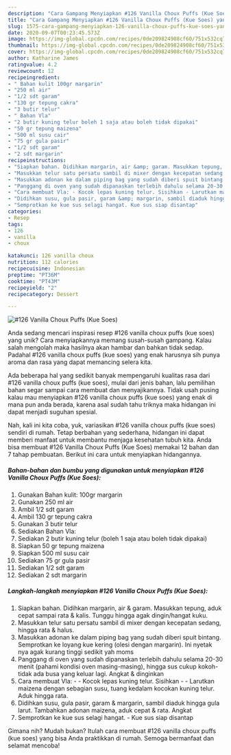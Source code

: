 ```yaml
---
description: "Cara Gampang Menyiapkan #126 Vanilla Choux Puffs (Kue Soes) yang Enak Banget"
title: "Cara Gampang Menyiapkan #126 Vanilla Choux Puffs (Kue Soes) yang Enak Banget"
slug: 1575-cara-gampang-menyiapkan-126-vanilla-choux-puffs-kue-soes-yang-enak-banget
date: 2020-09-07T00:23:45.573Z
image: https://img-global.cpcdn.com/recipes/0de209824908cf60/751x532cq70/126-vanilla-choux-puffs-kue-soes-foto-resep-utama.jpg
thumbnail: https://img-global.cpcdn.com/recipes/0de209824908cf60/751x532cq70/126-vanilla-choux-puffs-kue-soes-foto-resep-utama.jpg
cover: https://img-global.cpcdn.com/recipes/0de209824908cf60/751x532cq70/126-vanilla-choux-puffs-kue-soes-foto-resep-utama.jpg
author: Katharine James
ratingvalue: 4.2
reviewcount: 12
recipeingredient:
- " Bahan kulit 100gr margarin"
- "250 ml air"
- "1/2 sdt garam"
- "130 gr tepung cakra"
- "3 butir telur"
- " Bahan Vla"
- "2 butir kuning telur boleh 1 saja atau boleh tidak dipakai"
- "50 gr tepung maizena"
- "500 ml susu cair"
- "75 gr gula pasir"
- "1/2 sdt garam"
- "2 sdt margarin"
recipeinstructions:
- "Siapkan bahan. Didihkan margarin, air &amp; garam. Masukkan tepung, aduk cepat sampai rata &amp; kalis. Tunggu hingga agak dingin/hangat kuku."
- "Masukkan telur satu persatu sambil di mixer dengan kecepatan sedang, hingga rata &amp; halus."
- "Masukkan adonan ke dalam piping bag yang sudah diberi spuit bintang. Semprotkan ke loyang kue kering (olesi dengan margarin). Ini nyetak nya agak kurang tinggi sedikit yah moms"
- "Panggang di oven yang sudah dipanaskan terlebih dahulu selama 20-30 menit (pahami kondisi oven masing-masing), hingga sus cukup kokoh-tidak ada busa yang keluar lagi. Angkat &amp; dinginkan"
- "Cara membuat Vla: - Kocok lepas kuning telur. Sisihkan - Larutkan maizena dengan sebagian susu, tuang kedalam kocokan kuning telur. Aduk hingga rata."
- "Didihkan susu, gula pasir, garam &amp; margarin, sambil diaduk hingga gula larut. Tambahkan adonan maizena, aduk cepat &amp; rata. Angkat"
- "Semprotkan ke kue sus selagi hangat. Kue sus siap disantap"
categories:
- Resep
tags:
- 126
- vanilla
- choux

katakunci: 126 vanilla choux 
nutrition: 112 calories
recipecuisine: Indonesian
preptime: "PT36M"
cooktime: "PT43M"
recipeyield: "2"
recipecategory: Dessert

---
```



![#126 Vanilla Choux Puffs (Kue Soes)](https://img-global.cpcdn.com/recipes/0de209824908cf60/751x532cq70/126-vanilla-choux-puffs-kue-soes-foto-resep-utama.jpg)

Anda sedang mencari inspirasi resep #126 vanilla choux puffs (kue soes) yang unik? Cara menyiapkannya memang susah-susah gampang. Kalau salah mengolah maka hasilnya akan hambar dan bahkan tidak sedap. Padahal #126 vanilla choux puffs (kue soes) yang enak harusnya sih punya aroma dan rasa yang dapat memancing selera kita.



Ada beberapa hal yang sedikit banyak mempengaruhi kualitas rasa dari #126 vanilla choux puffs (kue soes), mulai dari jenis bahan, lalu pemilihan bahan segar sampai cara membuat dan menyajikannya. Tidak usah pusing kalau mau menyiapkan #126 vanilla choux puffs (kue soes) yang enak di mana pun anda berada, karena asal sudah tahu triknya maka hidangan ini dapat menjadi suguhan spesial.


Nah, kali ini kita coba, yuk, variasikan #126 vanilla choux puffs (kue soes) sendiri di rumah. Tetap berbahan yang sederhana, hidangan ini dapat memberi manfaat untuk membantu menjaga kesehatan tubuh kita. Anda bisa membuat #126 Vanilla Choux Puffs (Kue Soes) memakai 12 bahan dan 7 tahap pembuatan. Berikut ini cara untuk menyiapkan hidangannya.

<!--inarticleads1-->

##### Bahan-bahan dan bumbu yang digunakan untuk menyiapkan #126 Vanilla Choux Puffs (Kue Soes):

1. Gunakan  Bahan kulit: 100gr margarin
1. Gunakan 250 ml air
1. Ambil 1/2 sdt garam
1. Ambil 130 gr tepung cakra
1. Gunakan 3 butir telur
1. Sediakan  Bahan Vla:
1. Sediakan 2 butir kuning telur (boleh 1 saja atau boleh tidak dipakai)
1. Siapkan 50 gr tepung maizena
1. Siapkan 500 ml susu cair
1. Sediakan 75 gr gula pasir
1. Sediakan 1/2 sdt garam
1. Sediakan 2 sdt margarin




<!--inarticleads2-->

##### Langkah-langkah menyiapkan #126 Vanilla Choux Puffs (Kue Soes):

1. Siapkan bahan. Didihkan margarin, air &amp; garam. Masukkan tepung, aduk cepat sampai rata &amp; kalis. Tunggu hingga agak dingin/hangat kuku.
1. Masukkan telur satu persatu sambil di mixer dengan kecepatan sedang, hingga rata &amp; halus.
1. Masukkan adonan ke dalam piping bag yang sudah diberi spuit bintang. Semprotkan ke loyang kue kering (olesi dengan margarin). Ini nyetak nya agak kurang tinggi sedikit yah moms
1. Panggang di oven yang sudah dipanaskan terlebih dahulu selama 20-30 menit (pahami kondisi oven masing-masing), hingga sus cukup kokoh-tidak ada busa yang keluar lagi. Angkat &amp; dinginkan
1. Cara membuat Vla: - - Kocok lepas kuning telur. Sisihkan - - Larutkan maizena dengan sebagian susu, tuang kedalam kocokan kuning telur. Aduk hingga rata.
1. Didihkan susu, gula pasir, garam &amp; margarin, sambil diaduk hingga gula larut. Tambahkan adonan maizena, aduk cepat &amp; rata. Angkat
1. Semprotkan ke kue sus selagi hangat. - Kue sus siap disantap




Gimana nih? Mudah bukan? Itulah cara membuat #126 vanilla choux puffs (kue soes) yang bisa Anda praktikkan di rumah. Semoga bermanfaat dan selamat mencoba!
